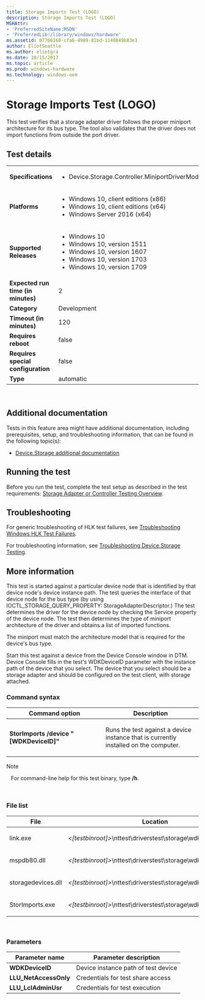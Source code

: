 ```yaml
---
title: Storage Imports Test (LOGO)
description: Storage Imports Test (LOGO)
MSHAttr:
- 'PreferredSiteName:MSDN'
- 'PreferredLib:/library/windows/hardware'
ms.assetid: 07766168-cfa6-4989-81bd-1140849b83e1
author: EliotSeattle
ms.author: eliotgra
ms.date: 10/15/2017
ms.topic: article
ms.prod: windows-hardware
ms.technology: windows-oem
---
```


# <span id="p_hlk_test.c75585b2-a3e6-4db0-8847-f6023171d4b9"></span>Storage Imports Test (LOGO)


This test verifies that a storage adapter driver follows the proper miniport architecture for its bus type. The tool also validates that the driver does not import functions from outside the port driver.

## Test details
|||
|---|---|
| **Specifications**  | <ul><li>Device.Storage.Controller.MiniportDriverModel</li></ul> |  
| **Platforms**   | <ul><li>Windows 10, client editions (x86)</li><li>Windows 10, client editions (x64)</li><li>Windows Server 2016 (x64)</li></ul> |
| **Supported Releases** | <ul><li>Windows 10</li><li>Windows 10, version 1511</li><li>Windows 10, version 1607</li><li>Windows 10, version 1703</li><li>Windows 10, version 1709</li></ul> |
|**Expected run time (in minutes)**| 2 |
|**Category**| Development |
|**Timeout (in minutes)**| 120 |
|**Requires reboot**| false |
|**Requires special configuration**| false |
|**Type**| automatic |

 

## <span id="Additional_documentation"></span><span id="additional_documentation"></span><span id="ADDITIONAL_DOCUMENTATION"></span>Additional documentation


Tests in this feature area might have additional documentation, including prerequisites, setup, and troubleshooting information, that can be found in the following topic(s):

-   [Device.Storage additional documentation](device-storage-additional-documentation.md)

## <span id="Running_the_test"></span><span id="running_the_test"></span><span id="RUNNING_THE_TEST"></span>Running the test


Before you run the test, complete the test setup as described in the test requirements: [Storage Adapter or Controller Testing Overview](storage-adapter-or-controller-testing-overview.md).

## <span id="Troubleshooting"></span><span id="troubleshooting"></span><span id="TROUBLESHOOTING"></span>Troubleshooting


For generic troubleshooting of HLK test failures, see [Troubleshooting Windows HLK Test Failures](..\user\troubleshooting-windows-hlk-test-failures.md).

For troubleshooting information, see [Troubleshooting Device.Storage Testing](troubleshooting-devicestorage-testing.md).

## <span id="More_information"></span><span id="more_information"></span><span id="MORE_INFORMATION"></span>More information


This test is started against a particular device node that is identified by that device node's device instance path. The test queries the interface of that device node for the bus type (by using IOCTL\_STORAGE\_QUERY\_PROPERTY: StorageAdapterDescriptor.) The test determines the driver for the device node by checking the Service property of the device node. The test then determines the type of miniport architecture of the driver and obtains a list of imported functions.

The miniport must match the architecture model that is required for the device's bus type.

Start this test against a device from the Device Console window in DTM. Device Console fills in the test's WDKDeviceID parameter with the instance path of the device that you select. The device that you select should be a storage adapter and should be configured on the test client, with storage attached.

### <span id="Command_syntax"></span><span id="command_syntax"></span><span id="COMMAND_SYNTAX"></span>Command syntax

<table>
<colgroup>
<col width="50%" />
<col width="50%" />
</colgroup>
<thead>
<tr class="header">
<th>Command option</th>
<th>Description</th>
</tr>
</thead>
<tbody>
<tr class="odd">
<td><p><strong>StorImports /device &quot;[WDKDeviceID]&quot;</strong></p></td>
<td><p>Runs the test against a device instance that is currently installed on the computer.</p></td>
</tr>
</tbody>
</table>

>[!NOTE]
>  
For command-line help for this test binary, type **/h**.

 

### <span id="File_list"></span><span id="file_list"></span><span id="FILE_LIST"></span>File list

<table>
<colgroup>
<col width="50%" />
<col width="50%" />
</colgroup>
<thead>
<tr class="header">
<th>File</th>
<th>Location</th>
</tr>
</thead>
<tbody>
<tr class="odd">
<td><p>link.exe</p></td>
<td><p><em>&lt;[testbinroot]&gt;</em>\nttest\driverstest\storage\wdk\legacybinary\</p></td>
</tr>
<tr class="even">
<td><p>mspdb80.dll</p></td>
<td><p><em>&lt;[testbinroot]&gt;</em>\nttest\driverstest\storage\wdk\legacybinary\</p></td>
</tr>
<tr class="odd">
<td><p>storagedevices.dll</p></td>
<td><p><em>&lt;[testbinroot]&gt;</em>\nttest\driverstest\storage\wdk\</p></td>
</tr>
<tr class="even">
<td><p>StorImports.exe</p></td>
<td><p><em>&lt;[testbinroot]&gt;</em>\nttest\driverstest\storage\wdk\</p></td>
</tr>
</tbody>
</table>

 

### <span id="Parameters"></span><span id="parameters"></span><span id="PARAMETERS"></span>Parameters

| Parameter name         | Parameter description               |
|------------------------|-------------------------------------|
| **WDKDeviceID**        | Device instance path of test device |
| **LLU\_NetAccessOnly** | Credentials for test share access   |
| **LLU\_LclAdminUsr**   | Credentials for test execution      |

 

 

 






